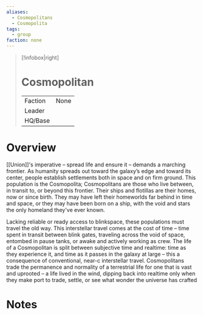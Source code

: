 ```yaml
---
aliases:
  - Cosmopolitans
  - Cosmopolita
tags:
  - group
faction: none
---
```

> [!infobox|right] 
> # Cosmopolitan
> | | |
> | ---- | ---- |
> | Faction | None |
> | Leader |  |
> | HQ/Base | |


# Overview
[[Union]]'s imperative – spread life and ensure it – demands a marching frontier. As humanity spreads out toward the galaxy’s edge and toward its center, people establish settlements both in space and on firm ground. This population is the Cosmopolita; Cosmopolitans are those who live between, in transit to, or beyond this frontier. Their ships and flotillas are their homes, now or since birth. They may have left their homeworlds far behind in time and space, or they may have been born on a ship, with the void and stars the only homeland they've ever known.

Lacking reliable or ready access to blinkspace, these populations must travel the old way. This interstellar travel comes at the cost of time – time spent in transit between blink gates, traveling across the void of space, entombed in pause tanks, or awake and actively working as crew. The life of a Cosmopolitan is split between subjective time and realtime: time as they experience it, and time as it passes in the galaxy at large – this a consequence of conventional, near-c interstellar travel. Cosmopolitans trade the permanence and normality of a terrestrial life for one that is vast and uprooted – a life lived in the wind, dipping back into realtime only when they make port to trade, settle, or see what wonder the universe has crafted

# Notes